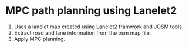# MPC path planning using Lanelet2

1. Uses a lanelet map created using Lanelet2 framwork and JOSM tools.
2. Extract road and lane information from the osm map file.
3. Apply MPC planning. 